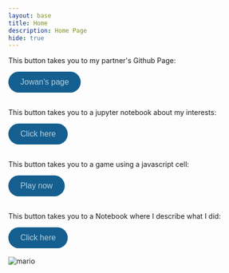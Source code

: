 ```yaml
---
layout: base
title: Home 
description: Home Page
hide: true
---
```

<style>
  .animated-button {
    background-color: #155f91; 
    color: white;
    border: none;
    border-radius: 25px;
    padding: 12px 24px;
    font-size: 16px;
    cursor: pointer;
    position: relative;
    overflow: hidden;
    transition: color 0.6s, background-color 0.4s; /* Add transition for background-color */
  }

  .animated-button::before {
    content: '';
    position: absolute;
    top: 50%;
    left: 50%;
    width: 300%;
    height: 300%;
    background: rgba(21, 97, 143, 0.3);
    transition: width 0.4s, height 0.4s, top 0.4s, left 0.4s;
    border-radius: 50%;
    z-index: 0;
    transform: translate(-50%, -50%);
  }

  .animated-button:hover::before {
    width: 0;
    height: 0;
    top: 50%;
    left: 50%;
  }

  .animated-button:hover {
    color: white; 
    background-color: #15935d;
  }

  .animated-button span {
    position: relative;
    z-index: 1;
  }
</style>


<p>This button takes you to my partner's Github Page:</p>
<button class="animated-button" onclick="window.location.href='https://jowan3.github.io/Jowan_2025'">Jowan's page</button><br><br>

<p>This button takes you to a jupyter notebook about my interests:</p>
<button class="animated-button" onclick="window.location.href='http://127.0.0.1:4100/gabi_2025/interests/'">Click here</button><br><br>

<p>This button takes you to a game using a javascript cell:</p>
<button class="animated-button" onclick="window.location.href='http://127.0.0.1:4100/gabi_2025/game/'" >Play now</button> <br><br>

<p>This button takes you to a Notebook where I describe what I did:<p>
<button class="animated-button" onclick="window.location.href='http://127.0.0.1:4100/gabi_2025/process/'">Click here</button> <br><br>


<img src="https://media0.giphy.com/media/XuL4Zlq33sCTC/giphy.gif?cid=6c09b952roqx9x1uhiur86tdfrwrq0q7egmey7t2b4mz51p1&ep=v1_gifs_search&rid=giphy.gif&ct=s" alt="mario">









